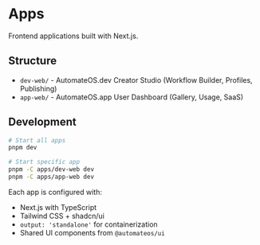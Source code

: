 # Apps

Frontend applications built with Next.js.

## Structure

- `dev-web/` - AutomateOS.dev Creator Studio (Workflow Builder, Profiles, Publishing)
- `app-web/` - AutomateOS.app User Dashboard (Gallery, Usage, SaaS)

## Development

```bash
# Start all apps
pnpm dev

# Start specific app
pnpm -C apps/dev-web dev
pnpm -C apps/app-web dev
```

Each app is configured with:
- Next.js with TypeScript
- Tailwind CSS + shadcn/ui
- `output: 'standalone'` for containerization
- Shared UI components from `@automateos/ui`
